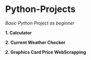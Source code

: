 # Python-Projects

<i>Basic Python Project as beginner</i>

<b>1. Calculator </b>

<b>2. Current Weather Checker<b>
  
<b>2. Graphics Card Price WebScrapping<b>
